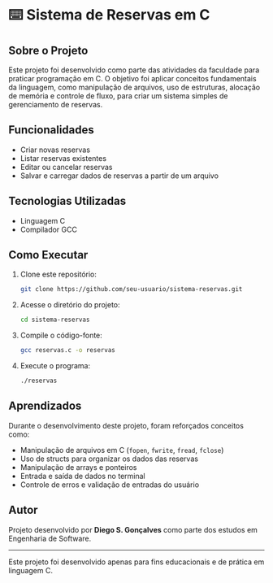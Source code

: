 # ⌨️ Sistema de Reservas em C

## Sobre o Projeto
Este projeto foi desenvolvido como parte das atividades da faculdade para praticar programação em C. O objetivo foi aplicar conceitos fundamentais da linguagem, como manipulação de arquivos, uso de estruturas, alocação de memória e controle de fluxo, para criar um sistema simples de gerenciamento de reservas.

## Funcionalidades
- Criar novas reservas
- Listar reservas existentes
- Editar ou cancelar reservas
- Salvar e carregar dados de reservas a partir de um arquivo

## Tecnologias Utilizadas
- Linguagem C
- Compilador GCC

## Como Executar
1. Clone este repositório:
   ```sh
   git clone https://github.com/seu-usuario/sistema-reservas.git
   ```
2. Acesse o diretório do projeto:
   ```sh
   cd sistema-reservas
   ```
3. Compile o código-fonte:
   ```sh
   gcc reservas.c -o reservas
   ```
4. Execute o programa:
   ```sh
   ./reservas
   ```

## Aprendizados
Durante o desenvolvimento deste projeto, foram reforçados conceitos como:
- Manipulação de arquivos em C (`fopen`, `fwrite`, `fread`, `fclose`)
- Uso de structs para organizar os dados das reservas
- Manipulação de arrays e ponteiros
- Entrada e saída de dados no terminal
- Controle de erros e validação de entradas do usuário

## Autor
Projeto desenvolvido por **Diego S. Gonçalves** como parte dos estudos em Engenharia de Software.

---
Este projeto foi desenvolvido apenas para fins educacionais e de prática em linguagem C.

